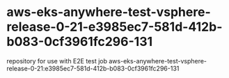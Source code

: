 # aws-eks-anywhere-test-vsphere-release-0-21-e3985ec7-581d-412b-b083-0cf3961fc296-131
repository for use with E2E test job aws-eks-anywhere-test-vsphere-release-0-21:e3985ec7-581d-412b-b083-0cf3961fc296-131
